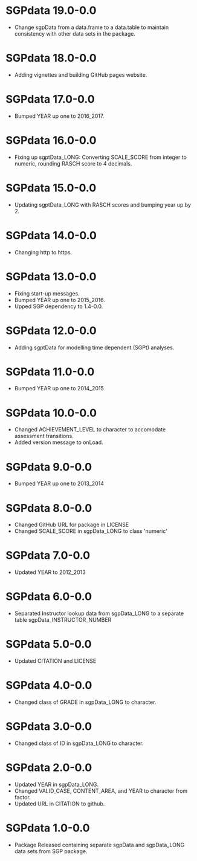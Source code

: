 # SGPdata 19.0-0.0

* Change sgpData from a data.frame to a data.table to maintain consistency with other data sets in the package.

# SGPdata 18.0-0.0

* Adding vignettes and building GitHub pages website.

# SGPdata 17.0-0.0

* Bumped YEAR up one to 2016_2017.

# SGPdata 16.0-0.0

* Fixing up sgptData_LONG: Converting SCALE_SCORE from integer to numeric, rounding RASCH score to 4 decimals.

# SGPdata 15.0-0.0

* Updating sgptData_LONG with RASCH scores and bumping year up by 2.

# SGPdata 14.0-0.0

* Changing http to https.

# SGPdata 13.0-0.0

* Fixing start-up messages.
* Bumped YEAR up one to 2015_2016.
* Upped SGP dependency to 1.4-0.0.

# SGPdata 12.0-0.0

* Adding sgptData for modelling time dependent (SGPt) analyses.

# SGPdata 11.0-0.0

* Bumped YEAR up one to 2014_2015

# SGPdata 10.0-0.0

* Changed ACHIEVEMENT_LEVEL to character to accomodate assessment transitions.
* Added version message to onLoad.

# SGPdata 9.0-0.0

* Bumped YEAR up one to 2013_2014

# SGPdata 8.0-0.0

* Changed GitHub URL for package in LICENSE
* Changed SCALE_SCORE in sgpData_LONG to class 'numeric'

# SGPdata 7.0-0.0

* Updated YEAR to 2012_2013

# SGPdata 6.0-0.0

* Separated Instructor lookup data from sgpData_LONG to a separate table sgpData_INSTRUCTOR_NUMBER

# SGPdata 5.0-0.0

* Updated CITATION and LICENSE

# SGPdata 4.0-0.0

* Changed class of GRADE in sgpData_LONG to character.

# SGPdata 3.0-0.0

* Changed class of ID in sgpData_LONG to character.

# SGPdata 2.0-0.0

* Updated YEAR in sgpData_LONG.
* Changed VALID_CASE, CONTENT_AREA, and YEAR to character from factor.
* Updated URL in CITATION to github.

# SGPdata 1.0-0.0

* Package Released containing separate sgpData and sgpData_LONG data sets from SGP package.
